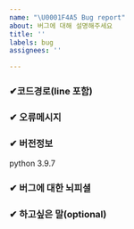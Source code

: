 ```yaml
---
name: "\U0001F4A5 Bug report"
about: 버그에 대해 설명해주세요
title: ''
labels: bug
assignees: ''

---
```


### ✔코드경로(line 포함)




### ✔ 오류메시지







### ✔ 버전정보
python 3.9.7



### ✔ 버그에 대한 뇌피셜




### ✔  하고싶은 말(optional)
